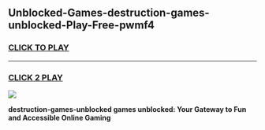 
## Unblocked-Games-destruction-games-unblocked-Play-Free-pwmf4
<h3>
<a href="https://premium76.site?title=destruction-games-unblocked&ref=19M">CLICK TO PLAY</a></h3>
<hr>

<h3>
<a href="https://premium76.site?title=destruction-games-unblocked&ref=19M">CLICK 2 PLAY</a>
  
</h3>

<a href="https://premium76.site?title=destruction-games-unblocked&ref=19M"><img src="https://clearcache.store/games.png"></a>


**destruction-games-unblocked games unblocked: Your Gateway to Fun and Accessible Online Gaming**
